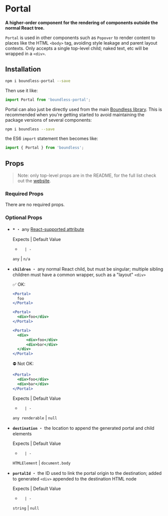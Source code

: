 <!---
THIS IS AN AUTOGENERATED FILE. EDIT PACKAGES/BOUNDLESS-PORTAL/INDEX.JS INSTEAD.
-->
# Portal

__A higher-order component for the rendering of components outside the normal React tree.__

`Portal` is used in other components such as `Popover` to render content to places like the HTML `<body>` tag, avoiding style leakage and parent layout contexts. Only accepts a single top-level child; naked text, etc will be wrapped in a `<div>`.

## Installation

```bash
npm i boundless-portal --save
```

Then use it like:


```js
import Portal from 'boundless-portal';
```



Portal can also just be directly used from the main [Boundless library](https://www.npmjs.com/package/boundless). This is recommended when you're getting started to avoid maintaining the package versions of several components:

```bash
npm i boundless --save
```

the ES6 `import` statement then becomes like:

```js
import { Portal } from 'boundless';
```



## Props

> Note: only top-level props are in the README, for the full list check out the [website](http://boundless.js.org/Portal).

### Required Props

There are no required props.


### Optional Props

- __`*`__ ・ any [React-supported attribute](https://facebook.github.io/react/docs/tags-and-attributes.html#html-attributes)

  Expects | Default Value
  -       | -
  `any` | `n/a`

- __`children`__ ・ any normal React child, but must be singular; multiple sibling children must have a common wrapper, such as a "layout" `<div>`
  
  ✅ OK:
  
  ```jsx
  <Portal>
    foo
  </Portal>
  
  <Portal>
    <div>foo</div>
  </Portal>
  
  <Portal>
    <div>
        <div>foo</div>
        <div>bar</div>
    </div>
  </Portal>
  ```
  
  ⛔️ Not OK:
  
  ```jsx
  <Portal>
    <div>foo</div>
    <div>bar</div>
  </Portal>
  ```

  Expects | Default Value
  -       | -
  `any renderable` | `null`

- __`destination`__ ・ the location to append the generated portal and child elements

  Expects | Default Value
  -       | -
  `HTMLElement` | `document.body`

- __`portalId`__ ・ the ID used to link the portal origin to the destination; added to generated `<div>` appended to the destination HTML node

  Expects | Default Value
  -       | -
  `string` | `null`


